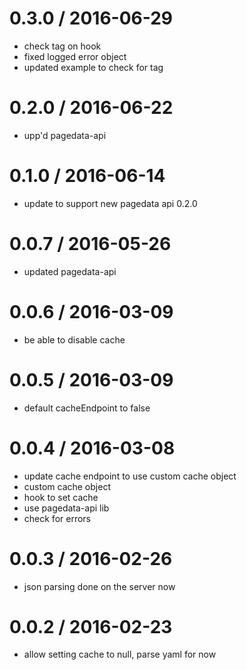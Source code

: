 
0.3.0 / 2016-06-29
==================

  * check tag on hook
  * fixed logged error object
  * updated example to check for tag

0.2.0 / 2016-06-22
==================

  * upp'd pagedata-api

0.1.0 / 2016-06-14
==================

  * update to support new pagedata api 0.2.0

0.0.7 / 2016-05-26
==================

  * updated pagedata-api

0.0.6 / 2016-03-09
==================

  * be able to disable cache

0.0.5 / 2016-03-09
==================

  * default cacheEndpoint to false

0.0.4 / 2016-03-08
==================

  * update cache endpoint to use custom cache object
  * custom cache object
  * hook to set cache
  * use pagedata-api lib
  * check for errors

0.0.3 / 2016-02-26
==================

  * json parsing done on the server now

0.0.2 / 2016-02-23
==================

  * allow setting cache to null, parse yaml for now
